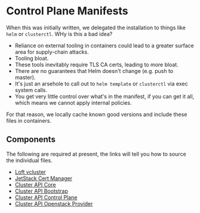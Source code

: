 # Control Plane Manifests

When this was initially written, we delegated the installation to things like `helm` or `clusterctl`.
WHy is this a bad idea?

* Reliance on external tooling in containers could lead to a greater surface area for supply-chain attacks.
* Tooling bloat.
* These tools inevitably require TLS CA certs, leading to more bloat.
* There are no guarantees that Helm doesn't change (e.g. push to master).
* It's just an arsehole to call out to `helm template` or `clusterctl` via exec system calls.
* You get very little control over what's in the manifest, if you can get it all, which means we cannot apply internal policies.

For that reason, we locally cache known good versions and include these files in containers.

## Components

The following are required at present, the links will tell you how to source the individual files.

* [Loft vcluster](vcluster/README.md)
* [JetStack Cert Manager](cert-manager/README.md)
* [Cluster API Core](cluster-api-core/README.md)
* [Cluster API Bootstrap](cluster-api-bootstrap/README.md)
* [Cluster API Control Plane](cluster-api-control-plane/README.md)
* [Cluster API Openstack Provider](cluster-api-provider-openstack/README.md)
